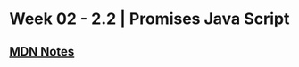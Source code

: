 # Week 02 - 2.2 | Promises Java Script


## [MDN Notes](https://developer.mozilla.org/en-US/docs/Web/JavaScript/Reference/Global_Objects/Promise)